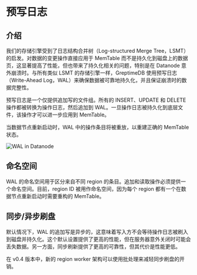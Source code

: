 # 预写日志

## 介绍

我们的存储引擎受到了日志结构合并树（Log-structured Merge Tree，LSMT）的启发。对数据的变更操作直接应用于 MemTable 而不是持久化到磁盘上的数据页，这显著提高了性能，但也带来了持久化相关的问题，特别是在 Datanode 意外崩溃时。与所有类似 LSMT 的存储引擎一样，GreptimeDB 使用预写日志（Write-Ahead Log，WAL）来确保数据被可靠地持久化，并且保证崩溃时的数据完整性。

预写日志是一个仅提供追加写的文件组。所有的 INSERT、UPDATE 和 DELETE 操作都被转换为操作日志，然后追加到 WAL。一旦操作日志被持久化到底层文件，该操作才可以进一步应用到 MemTable。

当数据节点重新启动时，WAL 中的操作条目将被重放，以重建正确的 MemTable 状态。

![WAL in Datanode](/wal.png)

## 命名空间

WAL 的命名空间用于区分来自不同 region 的条目。追加和读取操作必须提供一个命名空间。目前，region ID 被用作命名空间，因为每个 region 都有一个在数据节点重新启动时需要重构的 MemTable。

## 同步/异步刷盘

默认情况下，WAL 的追加写是异步的，这意味着写入方不会等待操作日志被刷入到磁盘并持久化。这个默认设置提供了更高的性能，但在服务器意外关闭时可能会丢失数据。另一方面，同步刷新提供了更高的可靠性，但其代价是性能更低。

在 v0.4 版本中，新的 region worker 架构可以使用批处理来减轻同步刷盘的开销。